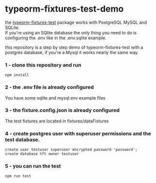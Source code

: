 # typeorm-fixtures-test-demo

the [typeorm-fixtures-test](https://github.com/remiDT/typeorm-fixture-test) package works with PostgreSQL MySQL and SQLite.  
If you're using an SQlite database the only thing you need to do is configuring the .env like in the .env.sqlite example.


this repository is a step by step demo of typeorm-fixtures-test with a postgres database, if you're a Mysql it works nearly the same way.

### 1 - clone this repository and run
```
npm install
```

### 2 - the .env file is already configured
You have some sqlite and mysql env example files

### 3 - the fixture.config.json is already configured
The test fixtures are located in fixtures/dataFixtures

### 4 - create postgres user with superuser permissions and the test database.
```
create user testuser superuser encrypted password 'password';
create database tft owner testuser
```

### 5 - you can run the test
```
npm run test
```

